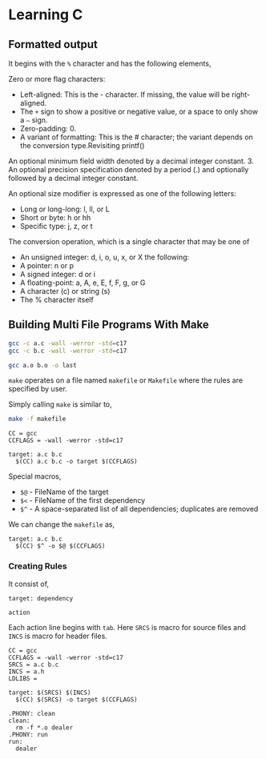 # Learning C

## Formatted output

It begins with the `%` character and has the following elements,

Zero or more flag characters:

- Left-aligned: This is the - character. If missing, the value will be right-aligned.
- The `+` sign to show a positive or negative value, or a space to only show a `–` sign.
- Zero-padding: 0.
- A variant of formatting: This is the # character; the variant depends on the conversion type.Revisiting printf()

An optional minimum field width denoted by a decimal integer constant. 3. An optional precision specification denoted by a period (.) and optionally followed by a decimal integer constant.

An optional size modifier is expressed as one of the following letters:

- Long or long-long: l, ll, or L
- Short or byte: h or hh
- Specific type: j, z, or t

The conversion operation, which is a single character that may be one of

- An unsigned integer: d, i, o, u, x, or X
  the following:
- A pointer: n or p
- A signed integer: d or i
- A floating-point: a, A, e, E, f, F, g, or G
- A character (c) or string (s)
- The % character itself

## Building Multi File Programs With Make

```bash
gcc -c a.c -wall -werror -std=c17
gcc -c b.c -wall -werror -std=c17
```

```bash
gcc a.o b.o -o last
```

`make` operates on a file named `makefile` or `Makefile` where the rules are specified by user.

Simply calling `make` is similar to,

```bash
make -f makefile
```

```make
CC = gcc
CCFLAGS = -wall -werror -std=c17

target: a.c b.c
  $(CC) a.c b.c -o target $(CCFLAGS)
```

Special macros,

- `$@` - FileName of the target
- `$<` - FileName of the first dependency
- `$^` - A space-separated list of all dependencies; duplicates are removed

We can change the `makefile` as,

```make
target: a.c b.c
  $(CC) $^ -o $@ $(CCFLAGS)
```

### Creating Rules

It consist of,

`target: dependency`

`action`

Each action line begins with `tab`. Here `SRCS` is macro for source files and `INCS` is macro for header files.

```make
CC = gcc
CCFLAGS = -wall -werror -std=c17
SRCS = a.c b.c
INCS = a.h
LDLIBS =

target: $(SRCS) $(INCS)
  $(CC) $(SRCS) -o target $(CCFLAGS)
```

```make
.PHONY: clean
clean:
  rm -f *.o dealer
.PHONY: run
run:
  dealer
```
